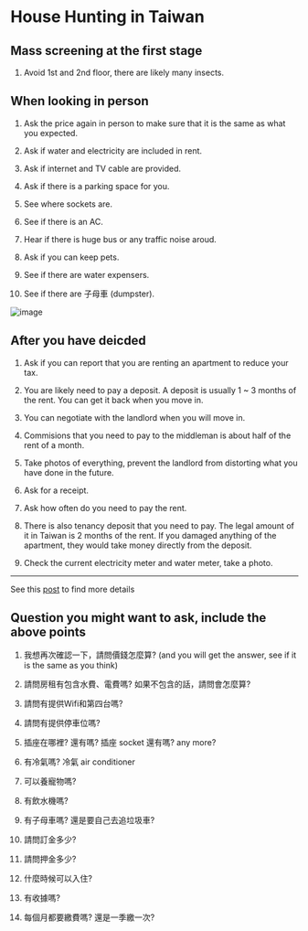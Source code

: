 # House Hunting in Taiwan

## Mass screening at the first stage

1. Avoid 1st and 2nd floor, there are likely many insects.


## When looking in person

1. Ask the price again in person to make sure that it is the same as what you expected.

2. Ask if water and electricity are included in rent.

3. Ask if internet and TV cable are provided.

4. Ask if there is a parking space for you.

5. See where sockets are.

6. See if there is an AC.

7. Hear if there is huge bus or any traffic noise aroud.

8. Ask if you can keep pets.

9. See if there are water expensers.

10. See if there are 子母車 (dumpster).

![image](https://img.ltn.com.tw/Upload/news/600/2015/03/16/phpCQhe7K.jpg)


## After you have deicded

1. Ask if you can report that you are renting an apartment to reduce your tax.

1. You are likely need to pay a deposit. A deposit is usually 1 ~ 3 months of the rent. You can get it back when you move in.

2. You can negotiate with the landlord when you will move in. 

3. Commisions that you need to pay to the middleman is about half of the rent of a month.

4. Take photos of everything, prevent the landlord from distorting what you have done in the future.

5. Ask for a receipt.

6. Ask how often do you need to pay the rent.

7. There is also tenancy deposit that you need to pay. The legal amount of it in Taiwan is 2 months of the rent. If you damaged anything of the apartment, they would take money directly from the deposit.

8. Check the current electricity meter and water meter, take a photo.

---
 See this [post](https://www.dcard.tw/f/house/p/228674115?cid=2AD1672C-0E02-449A-955D-DA5412171AA7) to find more details



## Question you might want to ask, include the above points

1. 我想再次確認一下，請問價錢怎麼算? (and you will get the answer, see if it is the same as you think)

1. 請問房租有包含水費、電費嗎? 如果不包含的話，請問會怎麼算?

1. 請問有提供Wifi和第四台嗎?

1. 請問有提供停車位嗎?

1. 插座在哪裡? 還有嗎?
插座 socket
還有嗎? any more?

1. 有冷氣嗎?
冷氣 air conditioner

1. 可以養寵物嗎?

1. 有飲水機嗎?

1. 有子母車嗎? 還是要自己去追垃圾車?

1. 請問訂金多少?

1. 請問押金多少?

1. 什麼時候可以入住?

1. 有收據嗎?

1. 每個月都要繳費嗎? 還是一季繳一次?